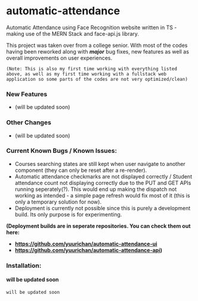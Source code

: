 # automatic-attendance
Automatic Attendance using Face Recognition website written in TS - making use of the MERN Stack and face-api.js library.

This project was taken over from a college senior. With most of the codes having been reworked along with ___major___ bug fixes, new features as well as overall improvements on user experiences.

`(Note: This is also my first time working with everything listed above, as well as my first time working with a fullstack web application so some parts of the codes are not very optimized/clean)`

### New Features
- (will be updated soon)

### Other Changes
- (will be updated soon)

### Current Known Bugs / Known Issues:
- Courses searching states are still kept when user navigate to another component (they can only be reset after a re-render).
- Automatic attendance checkmarks are not displayed correctly / Student attendance count not displaying correctly due to the PUT and GET APIs running seperately(?). This would end up making the dispatch not working as intended - a simple page refresh would fix most of it (this is only a temporary solution for now).
- Deployment is currently not possible since this is purely a development build. Its only purpose is for experimenting. 

<b>(Deployment builds are in seperate repositories. You can check them out here:
  - https://github.com/yuurichan/automatic-attendance-ui
  - https://github.com/yuurichan/automatic-attendance-api)</b>

### Installation:
#### will be updated soon
`will be updated soon`
